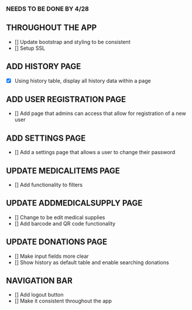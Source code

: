 ### NEEDS TO BE DONE BY 4/28

## THROUGHOUT THE APP

- [] Update bootstrap and styling to be consistent
- [] Setup SSL

## ADD HISTORY PAGE

- [x] Using history table, display all history data within a page

## ADD USER REGISTRATION PAGE

- [] Add page that admins can access that allow for registration of a new user

## ADD SETTINGS PAGE

- [] Add a settings page that allows a user to change their password

## UPDATE MEDICALITEMS PAGE

- [] Add functionality to filters

## UPDATE ADDMEDICALSUPPLY PAGE

- [] Change to be edit medical supplies
- [] Add barcode and QR code functionality

## UPDATE DONATIONS PAGE

- [] Make input fields more clear
- [] Show history as default table and enable searching donations

## NAVIGATION BAR

- [] Add logout button
- [] Make it consistent throughout the app
